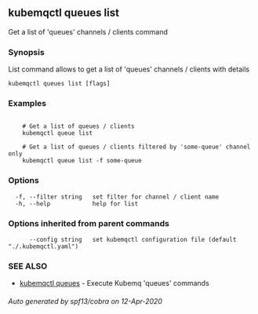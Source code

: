 ## kubemqctl queues list

Get a list of 'queues' channels / clients command

### Synopsis

List command allows to get a list of 'queues' channels / clients with details

```
kubemqctl queues list [flags]
```

### Examples

```

	# Get a list of queues / clients
	kubemqctl queue list
	
	# Get a list of queues / clients filtered by 'some-queue' channel only
	kubemqctl queue list -f some-queue

```

### Options

```
  -f, --filter string   set filter for channel / client name
  -h, --help            help for list
```

### Options inherited from parent commands

```
      --config string   set kubemqctl configuration file (default "./.kubemqctl.yaml")
```

### SEE ALSO

* [kubemqctl queues](kubemqctl_queues.md)	 - Execute Kubemq 'queues' commands

###### Auto generated by spf13/cobra on 12-Apr-2020
